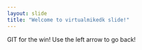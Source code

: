 ```yaml
---
layout: slide
title: "Welcome to virtualmikedk slide!"
---
```

GIT for the win!
Use the left arrow to go back!